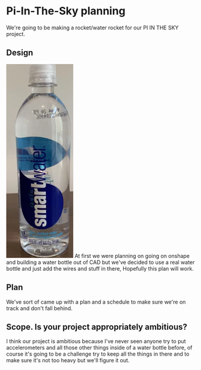 # Pi-In-The-Sky planning

We're going to be making a rocket/water rocket for our PI IN THE SKY project.
## Design 

![smartwater](images/smartwater.png)
At first we were planning on going on onshape and building a water bottle out of CAD but we've decided to use a real water bottle and just add the wires and stuff in there, Hopefully this plan will work.
## Plan
We've sort of came up with a plan and a schedule to make sure we're on track and don't fall behind.
## Scope.  Is your project appropriately ambitious? 
I think our project is ambitious because I've never seen anyone try to put accelerometers and all those other things inside of a water bottle before, of course it's going to be a challenge try to keep all the things in there and to make sure it's not too heavy but we'll figure it out. 
